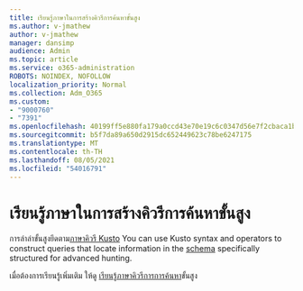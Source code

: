 ```yaml
---
title: เรียนรู้ภาษาในการสร้างคิวรีการค้นหาขั้นสูง
ms.author: v-jmathew
author: v-jmathew
manager: dansimp
audience: Admin
ms.topic: article
ms.service: o365-administration
ROBOTS: NOINDEX, NOFOLLOW
localization_priority: Normal
ms.collection: Adm_O365
ms.custom:
- "9000760"
- "7391"
ms.openlocfilehash: 40199ff5e880fa179a0ccd43e70e19c6c0347d56e7f2cbaca1b739dae2aede3d
ms.sourcegitcommit: b5f7da89a650d2915dc652449623c78be6247175
ms.translationtype: MT
ms.contentlocale: th-TH
ms.lasthandoff: 08/05/2021
ms.locfileid: "54016791"
---
```

# <a name="learn-the-language-for-creating-advanced-hunting-queries"></a>เรียนรู้ภาษาในการสร้างคิวรีการค้นหาขั้นสูง

การล่าล่าขั้นสูงยึดตาม[ภาษาคิวรี Kusto](https://go.microsoft.com/fwlink/?linkid=2144620) You can use Kusto syntax and operators to construct queries that locate information in the [schema](https://go.microsoft.com/fwlink/?linkid=2144621) specifically structured for advanced hunting.

เมื่อต้องการเรียนรู้เพิ่มเติม ให้ดู [เรียนรู้ภาษาคิวรีการการค้นหา](https://go.microsoft.com/fwlink/?linkid=2144518)ขั้นสูง
